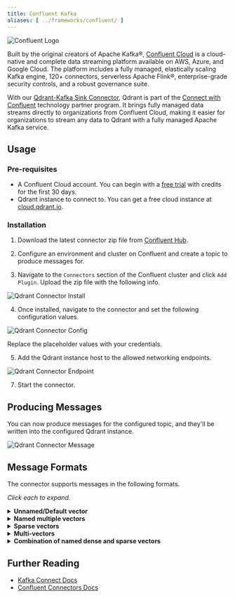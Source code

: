 ```yaml
---
title: Confluent Kafka
aliases: [ ../frameworks/confluent/ ]
---
```


![Confluent Logo](/documentation/frameworks/confluent/confluent-logo.png)

Built by the original creators of Apache Kafka®, [Confluent Cloud](https://www.confluent.io/confluent-cloud/?utm_campaign=tm.pmm_cd.cwc_partner_Qdrant_generic&utm_source=Qdrant&utm_medium=partnerref) is a cloud-native and complete data streaming platform available on AWS, Azure, and Google Cloud. The platform includes a fully managed, elastically scaling Kafka engine, 120+ connectors, serverless Apache Flink®, enterprise-grade security controls, and a robust governance suite.

With our [Qdrant-Kafka Sink Connector](https://github.com/qdrant/qdrant-kafka), Qdrant is part of the [Connect with Confluent](https://www.confluent.io/partners/connect/) technology partner program. It brings fully managed data streams directly to organizations from Confluent Cloud, making it easier for organizations to stream any data to Qdrant with a fully managed Apache Kafka service.

## Usage

### Pre-requisites

- A Confluent Cloud account. You can begin with a [free trial](https://www.confluent.io/confluent-cloud/tryfree/?utm_campaign=tm.pmm_cd.cwc_partner_qdrant_tryfree&utm_source=qdrant&utm_medium=partnerref) with credits for the first 30 days.
- Qdrant instance to connect to. You can get a free cloud instance at [cloud.qdrant.io](https://cloud.qdrant.io/).

### Installation

1) Download the latest connector zip file from [Confluent Hub](https://www.confluent.io/hub/qdrant/qdrant-kafka).

2) Configure an environment and cluster on Confluent and create a topic to produce messages for.

3) Navigate to the `Connectors` section of the Confluent cluster and click `Add Plugin`. Upload the zip file with the following info.

![Qdrant Connector Install](/documentation/frameworks/confluent/install.png)

4) Once installed, navigate to the connector and set the following configuration values.

![Qdrant Connector Config](/documentation/frameworks/confluent/config.png)

Replace the placeholder values with your credentials.

5) Add the Qdrant instance host to the allowed networking endpoints.

![Qdrant Connector Endpoint](/documentation/frameworks/confluent/endpoint.png)

7) Start the connector.

## Producing Messages

You can now produce messages for the configured topic, and they'll be written into the configured Qdrant instance.

![Qdrant Connector Message](/documentation/frameworks/confluent/message.png)

## Message Formats

The connector supports messages in the following formats.

_Click each to expand._

<details>
  <summary><b>Unnamed/Default vector</b></summary>

Reference: [Creating a collection with a default vector](https://qdrant.tech/documentation/concepts/collections/#create-a-collection).

```json
{
    "collection_name": "{collection_name}",
    "id": 1,
    "vector": [
        0.1,
        0.2,
        0.3,
        0.4,
        0.5,
        0.6,
        0.7,
        0.8
    ],
    "payload": {
        "name": "kafka",
        "description": "Kafka is a distributed streaming platform",
        "url": "https://kafka.apache.org/"
    }
}
```

</details>

<details>
  <summary><b>Named multiple vectors</b></summary>

Reference: [Creating a collection with multiple vectors](https://qdrant.tech/documentation/concepts/collections/#collection-with-multiple-vectors).

```json
{
    "collection_name": "{collection_name}",
    "id": 1,
    "vector": {
        "some-dense": [
            0.1,
            0.2,
            0.3,
            0.4,
            0.5,
            0.6,
            0.7,
            0.8
        ],
        "some-other-dense": [
            0.1,
            0.2,
            0.3,
            0.4,
            0.5,
            0.6,
            0.7,
            0.8
        ]
    },
    "payload": {
        "name": "kafka",
        "description": "Kafka is a distributed streaming platform",
        "url": "https://kafka.apache.org/"
    }
}
```

</details>

<details>
  <summary><b>Sparse vectors</b></summary>

Reference: [Creating a collection with sparse vectors](https://qdrant.tech/documentation/concepts/collections/#collection-with-sparse-vectors).

```json
{
    "collection_name": "{collection_name}",
    "id": 1,
    "vector": {
        "some-sparse": {
            "indices": [
                0,
                1,
                2,
                3,
                4,
                5,
                6,
                7,
                8,
                9
            ],
            "values": [
                0.1,
                0.2,
                0.3,
                0.4,
                0.5,
                0.6,
                0.7,
                0.8,
                0.9,
                1.0
            ]
        }
    },
    "payload": {
        "name": "kafka",
        "description": "Kafka is a distributed streaming platform",
        "url": "https://kafka.apache.org/"
    }
}
```

</details>

<details>
  <summary><b>Multi-vectors</b></summary>

Reference:

- [Multi-vectors](https://qdrant.tech/documentation/concepts/vectors/#multivectors)

```json
{
    "collection_name": "{collection_name}",
    "id": 1,
    "vector": {
        "some-multi": [
            [
                0.1,
                0.2,
                0.3,
                0.4,
                0.5,
                0.6,
                0.7,
                0.8,
                0.9,
                1.0
            ],
            [
                1.0,
                0.9,
                0.8,
                0.5,
                0.4,
                0.8,
                0.6,
                0.4,
                0.2,
                0.1
            ]
        ]
    },
    "payload": {
        "name": "kafka",
        "description": "Kafka is a distributed streaming platform",
        "url": "https://kafka.apache.org/"
    }
}
```

</details>

<details>
  <summary><b>Combination of named dense and sparse vectors</b></summary>

Reference:

- [Creating a collection with multiple vectors](https://qdrant.tech/documentation/concepts/collections/#collection-with-multiple-vectors).

- [Creating a collection with sparse vectors](https://qdrant.tech/documentation/concepts/collections/#collection-with-sparse-vectors).

```json
{
    "collection_name": "{collection_name}",
    "id": "a10435b5-2a58-427a-a3a0-a5d845b147b7",
    "vector": {
        "some-other-dense": [
            0.1,
            0.2,
            0.3,
            0.4,
            0.5,
            0.6,
            0.7,
            0.8
        ],
        "some-sparse": {
            "indices": [
                0,
                1,
                2,
                3,
                4,
                5,
                6,
                7,
                8,
                9
            ],
            "values": [
                0.1,
                0.2,
                0.3,
                0.4,
                0.5,
                0.6,
                0.7,
                0.8,
                0.9,
                1.0
            ]
        }
    },
    "payload": {
        "name": "kafka",
        "description": "Kafka is a distributed streaming platform",
        "url": "https://kafka.apache.org/"
    }
}
```

</details>

## Further Reading

- [Kafka Connect Docs](https://docs.confluent.io/platform/current/connect/index.html)
- [Confluent Connectors Docs](https://docs.confluent.io/cloud/current/connectors/bring-your-connector/custom-connector-qs.html)

